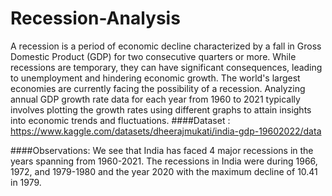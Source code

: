 # Recession-Analysis
A recession is a period of economic decline characterized by a fall in Gross Domestic Product (GDP) for two consecutive quarters or more. While recessions are temporary, they can have significant consequences, leading to unemployment and hindering economic growth. The world's largest economies are currently facing the possibility of a recession. Analyzing annual GDP growth rate data for each year from 1960 to 2021 typically involves plotting the growth rates using different graphs to attain insights into economic trends and fluctuations.
####Dataset :
https://www.kaggle.com/datasets/dheerajmukati/india-gdp-19602022/data

####Observations:
We see that India has faced 4 major recessions in the years spanning from 1960-2021. The recessions in India were during 1966, 1972, and 1979-1980 and the year 2020 with the maximum decline of 10.41 in 1979.

